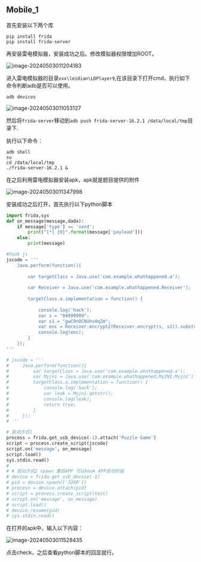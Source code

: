 ## Mobile_1

首先安装以下两个库

```
pip install frida
pip install frida-server
```

再安装雷电模拟器，安装成功之后。修改模拟器权限增加ROOT。

![image-20240503011204183](./img/image-20240503011204183.png)

进入雷电模拟器的目录`xxx\leidian\LDPlayer9`,在该目录下打开cmd，执行如下命令判断adb是否可以使用。

```
adb devices
```

![image-20240503011053127](./img/image-20240503011053127.png)

然后将`frida-server`移动到`adb push frida-server-16.2.1 /data/local/tmp`目录下.

执行以下命令：

```
adb shell
su
cd /data/local/tmp
./frida-server-16.2.1 &
```

在之后利用雷电模拟器安装apk，apk就是题目提供的附件

![image-20240503011347998](./img/image-20240503011347998.png)

安装成功之后打开，首先执行以下python脚本

```python
import frida,sys
def on_message(message,dada):
    if message['type'] == 'send':
        print("[*] {0}".format(message['payload']))
    else:
        print(message)

#hook js
jscode = '''
    Java.perform(function(){
        
        var targetClass = Java.use('com.example.whathappened.a');
        
        var Receiver = Java.use('com.example.whathappened.Receiver');
        
        targetClass.a.implementation = function() {
            
            console.log('hack');
            var s = "04999999";
            var s1 = "gwC9nOCNUhsHqZm";
            var enc = Receiver.encrypt2(Receiver.encrypt(s, s1)).substring(0, 0x20);
            console.log(enc);
        }
    });
'''

# jscode = '''
#     Java.perform(function(){
#         var targetClass = Java.use('com.example.whathappened.a');
#         var Myjni = Java.use('com.example.whathappened.MyJNI.Myjni')
#         targetClass.a.implementation = function() {
#             console.log('hack');
#             var leak = Myjni.getstr();
#             console.log(leak);
#             return true;
#         }
#     });
# '''

# 启动方式1
process = frida.get_usb_device(-1).attach('Puzzle Game')
script = process.create_script(jscode)
script.on('message', on_message)
script.load()
sys.stdin.read()
#
# # 启动方式2 spawn 重启APP 可以hook APP启动阶段
# device = frida.get_usb_device(-1)
# pid = device.spawn(['3200'])
# process = device.attach(pid)
# script = process.create_script(test)
# script.on('message', on_message)
# script.load()
# device.resume(pid)
# sys.stdin.read()
```

在打开的apk中，输入以下内容：

![image-20240503011528435](./img/image-20240503011528435.png)

点击check，之后查看python脚本的回显就行。